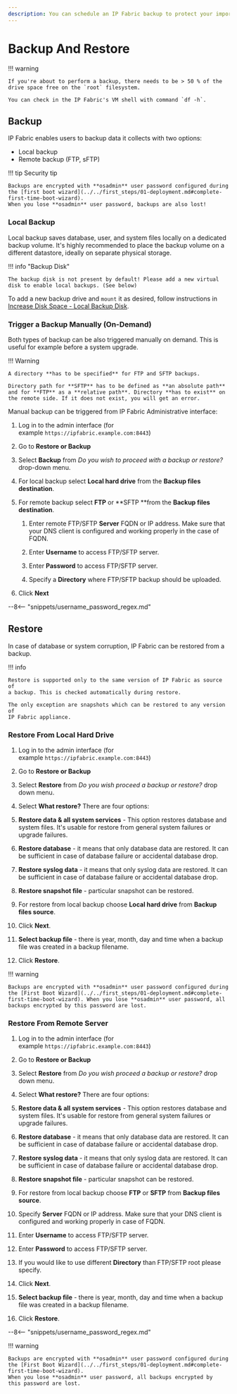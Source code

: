 ```yaml
---
description: You can schedule an IP Fabric backup to protect your important data locally or remotely. You also have the option to restore a previous backup.
---
```


# Backup And Restore

!!! warning

    If you're about to perform a backup, there needs to be > 50 % of the drive space free on the `root` filesystem. 
    
    You can check in the IP Fabric's VM shell with command `df -h`.

## Backup

IP Fabric enables users to backup data it collects with two options:

- Local backup
- Remote backup (FTP, sFTP)

!!! tip Security tip

    Backups are encrypted with **osadmin** user password configured during the [first boot wizard](../../first_steps/01-deployment.md#complete-first-time-boot-wizard).
    When you lose **osadmin** user password, backups are also lost!

### Local Backup

Local backup saves database, user, and system files locally on a dedicated backup volume. It's highly recommended to place the backup volume on a different datastore, ideally on separate physical storage.

!!! info "Backup Disk"

    The backup disk is not present by default! Please add a new virtual disk to enable local backups. (See below)

To add a new backup drive and `mount` it as desired, follow instructions in [Increase Disk Space - Local Backup Disk](../../admin/increase_disk_space.md#local-backup-disk).

### Trigger a Backup Manually (On-Demand)

Both types of backup can be also triggered manually on demand. This is
useful for example before a system upgrade.

!!! Warning

    A directory **has to be specified** for FTP and SFTP backups.

    Directory path for **SFTP** has to be defined as **an absolute path** and for **FTP** as a **relative path**. Directory **has to exist** on the remote side. If it does not exist, you will get an error.

Manual backup can be triggered from IP Fabric Administrative interface:

1. Log in to the admin interface (for
   example `https://ipfabric.example.com:8443`)

2. Go to **Restore or Backup**

3. Select **Backup** from *Do you wish to proceed with a backup or
   restore?* drop-down menu.

4. For local backup select **Local hard drive** from the **Backup
   files destination**.

5. For remote backup select **FTP** or **SFTP **from the **Backup
   files destination**.

   1. Enter remote FTP/SFTP **Server** FQDN or IP address. Make sure
      that your DNS client is configured and working properly in the
      case of FQDN.

   2. Enter **Username** to access FTP/SFTP server.

   3. Enter **Password** to access FTP/SFTP server.

   4. Specify a **Directory** where FTP/SFTP backup should be
      uploaded.

6. Click **Next**

--8<-- "snippets/username_password_regex.md"

## Restore

In case of database or system corruption, IP Fabric can be restored from
a backup.

!!! info

    Restore is supported only to the same version of IP Fabric as source of
    a backup. This is checked automatically during restore.

    The only exception are snapshots which can be restored to any version of
    IP Fabric appliance.

### Restore From Local Hard Drive

1. Log in to the admin interface (for
   example `https://ipfabric.example.com:8443`)

2. Go to **Restore or Backup**

3. Select **Restore** from *Do you wish proceed a backup or
   restore?* drop down menu.

4. Select **What restore?** There are four options:

  1. **Restore data & all system services** - This option restores
     database and system files. It's usable for restore from general
     system failures or upgrade failures.

  2. **Restore database** - it means that only database data are
     restored. It can be sufficient in case of database failure or
     accidental database drop.

  3. **Restore syslog data** - it means that only syslog data are
     restored. It can be sufficient in case of database failure or
     accidental database drop.

  4. **Restore snapshot file** - particular snapshot can be
     restored.

5. For restore from local backup choose **Local hard drive** from
   **Backup files source**.

6. Click **Next**.

7. **Select backup file** - there is year, month, day and time when a
   backup file was created in a backup filename.

8. Click **Restore**.

!!! warning

    Backups are encrypted with **osadmin** user password configured during the [First Boot Wizard](../../first_steps/01-deployment.md#complete-first-time-boot-wizard). When you lose **osadmin** user password, all backups encrypted by this password are lost.

### Restore From Remote Server

1.  Log in to the admin interface (for
    example `https://ipfabric.example.com:8443`)

2.  Go to **Restore or Backup**

3.  Select **Restore** from *Do you wish proceed a backup or
    restore?* drop down menu.

4.  Select **What restore?** There are four options:

   1. **Restore data & all system services** - This option restores
      database and system files. It's usable for restore from general
      system failures or upgrade failures.

   2. **Restore database** - it means that only database data are
      restored. It can be sufficient in case of database failure or
      accidental database drop.

   3. **Restore syslog data** - it means that only syslog data are
      restored. It can be sufficient in case of database failure or
      accidental database drop.

   4. **Restore snapshot file** - particular snapshot can be
      restored.

5.  For restore from local backup choose **FTP** or **SFTP** from
    **Backup files source**.

6.  Specify **Server** FQDN or IP address. Make sure that your DNS
    client is configured and working properly in case of FQDN.

7.  Enter **Username** to access FTP/SFTP server.

8.  Enter **Password** to access FTP/SFTP server.

9.  If you would like to use different **Directory** than
    FTP/SFTP root please specify.

10. Click **Next**.

11. **Select backup file** - there is year, month, day and time when a
    backup file was created in a backup filename.

12. Click **Restore**.

--8<-- "snippets/username_password_regex.md"

!!! warning

    Backups are encrypted with **osadmin** user password configured during
    the [First Boot Wizard](../../first_steps/01-deployment.md#complete-first-time-boot-wizard).
    When you lose **osadmin** user password, all backups encrypted by
    this password are lost.
